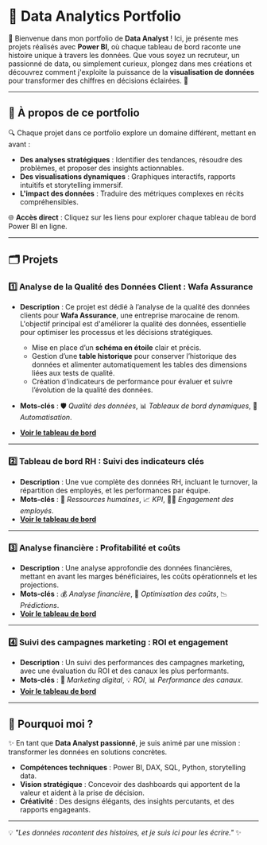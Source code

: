 # 🌟 **Data Analytics Portfolio**

👋 Bienvenue dans mon portfolio de **Data Analyst** ! Ici, je présente mes projets réalisés avec **Power BI**, où chaque tableau de bord raconte une histoire unique à travers les données. Que vous soyez un recruteur, un passionné de data, ou simplement curieux, plongez dans mes créations et découvrez comment j'exploite la puissance de la **visualisation de données** pour transformer des chiffres en décisions éclairées. 🚀

---

## 📌 **À propos de ce portfolio**

🔍 Chaque projet dans ce portfolio explore un domaine différent, mettant en avant :  
- **Des analyses stratégiques** : Identifier des tendances, résoudre des problèmes, et proposer des insights actionnables.  
- **Des visualisations dynamiques** : Graphiques interactifs, rapports intuitifs et storytelling immersif.  
- **L'impact des données** : Traduire des métriques complexes en récits compréhensibles.  

🌐 **Accès direct** : Cliquez sur les liens pour explorer chaque tableau de bord Power BI en ligne.

---

## 🗂️ **Projets**

### 1️⃣ **Analyse de la Qualité des Données Client : Wafa Assurance**
- **Description** : Ce projet est dédié à l’analyse de la qualité des données clients pour **Wafa Assurance**, une entreprise marocaine de renom. L'objectif principal est d'améliorer la qualité des données, essentielle pour optimiser les processus et les décisions stratégiques.  
  - Mise en place d’un **schéma en étoile** clair et précis.  
  - Gestion d’une **table historique** pour conserver l’historique des données et alimenter automatiquement les tables des dimensions liées aux tests de qualité.  
  - Création d'indicateurs de performance pour évaluer et suivre l’évolution de la qualité des données.  

- **Mots-clés** : 🛡️ _Qualité des données_, 📊 _Tableaux de bord dynamiques_, 🔄 _Automatisation_.  
- **[Voir le tableau de bord](https://app.powerbi.com/reportEmbed?reportId=25549b4c-a936-4d2f-8b7e-af85599c0929&autoAuth=true&ctid=04d6a2f0-64b2-4e71-b348-646401d08ee8)**  

---

### 2️⃣ **Tableau de bord RH : Suivi des indicateurs clés**
- **Description** : Une vue complète des données RH, incluant le turnover, la répartition des employés, et les performances par équipe.  
- **Mots-clés** : 🏢 _Ressources humaines_, 📈 _KPI_, 👩‍💼 _Engagement des employés_.  
- **[Voir le tableau de bord](#)**  

---

### 3️⃣ **Analyse financière : Profitabilité et coûts**
- **Description** : Une analyse approfondie des données financières, mettant en avant les marges bénéficiaires, les coûts opérationnels et les projections.  
- **Mots-clés** : 💰 _Analyse financière_, 🔢 _Optimisation des coûts_, 📉 _Prédictions_.  
- **[Voir le tableau de bord](#)**  

---

### 4️⃣ **Suivi des campagnes marketing : ROI et engagement**
- **Description** : Un suivi des performances des campagnes marketing, avec une évaluation du ROI et des canaux les plus performants.  
- **Mots-clés** : 📣 _Marketing digital_, 💡 _ROI_, 📊 _Performance des canaux_.  
- **[Voir le tableau de bord](#)**  

---

## 🚀 **Pourquoi moi ?**

✨ En tant que **Data Analyst passionné**, je suis animé par une mission : transformer les données en solutions concrètes.  
- **Compétences techniques** : Power BI, DAX, SQL, Python, storytelling data.  
- **Vision stratégique** : Concevoir des dashboards qui apportent de la valeur et aident à la prise de décision.  
- **Créativité** : Des designs élégants, des insights percutants, et des rapports engageants.

---

💡 _"Les données racontent des histoires, et je suis ici pour les écrire."_ ✨
